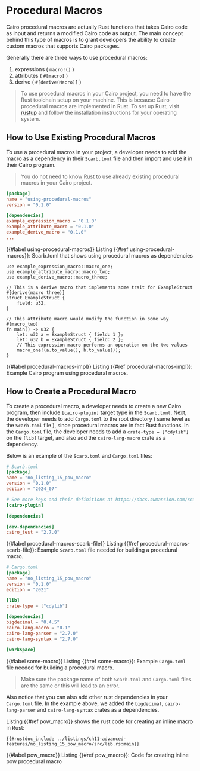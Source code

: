 # Procedural Macros

Cairo procedural macros are actually Rust functions that takes Cairo code as input and returns a modified Cairo code as output. The main concept behind this type of macros is to grant developers the ability to create custom macros that supports Cairo packages.

Generally there are three ways to use procedural macros:

1. expressions ( `macro!()` )
2. attributes ( `#[macro]` )
3. derive ( `#[derive(Macro)]` )

> To use procedural macros in your Cairo project, you need to have the Rust toolchain setup on your machine. This is because Cairo procedural macros are implemented in Rust. To set up Rust, visit [rustup](https://rustup.rs) and follow the installation instructions for your operating system.

## How to Use Existing Procedural Macros

To use a procedural macros in your project, a developer needs to add the macro as a dependency in their `Scarb.toml` file and then import and use it in their Cairo program.

> You do not need to know Rust to use already existing procedural macros in your Cairo project.

```toml
[package]
name = "using-procedural-macros"
version = "0.1.0"

[dependencies]
example_expression_macro = "0.1.0"
example_attribute_macro = "0.1.0"
example_derive_macro = "0.1.0"
...
```
{{#label using-procedural-macros}}
<span class="caption">Listing {{#ref using-procedural-macros}}: Scarb.toml that shows using procedural macros as dependencies</span>

```rust,noplayground
use example_expression_macro::macro_one;
use example_attribute_macro::macro_two;
use example_derive_macro::macro_three;

// This is a derive macro that implements some trait for ExampleStruct
#[derive(macro_three)]
struct ExampleStruct {
    field: u32,
}

// This attribute macro would modify the function in some way
#[macro_two]
fn main() -> u32 {
    let: u32 a = ExampleStruct { field: 1 };
    let: u32 b = ExampleStruct { field: 2 };
    // This expression macro performs an operation on the two values
    macro_one!(a.to_value(), b.to_value());
}
```
{{#label procedural-macros-impl}}
<span class="caption">Listing {{#ref procedural-macros-impl}}: Example Cairo program using procedural macros.</span>

## How to Create a Procedural Macro

To create a procedural macro, a developer needs to create a new Cairo program, then include `[cairo-plugin]` target type in the `Scarb.toml`. Next, the developer needs to add `Cargo.toml` to the root directory ( same level as the `Scarb.toml` file ), since procedural macros are in fact Rust functions. In the `Cargo.toml` file, the developer needs to add a `crate-type = ["cdylib"]` on the `[lib]` target, and also add the `cairo-lang-macro` crate as a dependency.

Below is an example of the `Scarb.toml` and `Cargo.toml` files:

```toml
# Scarb.toml
[package]
name = "no_listing_15_pow_macro"
version = "0.1.0"
edition = "2024_07"

# See more keys and their definitions at https://docs.swmansion.com/scarb/docs/reference/manifest.html
[cairo-plugin]

[dependencies]

[dev-dependencies]
cairo_test = "2.7.0"
```
{{#label procedural-macros-scarb-file}}
<span class="caption">Listing {{#ref procedural-macros-scarb-file}}: Example `Scarb.toml` file needed for building a procedural macro.</span>

```toml
# Cargo.toml
[package]
name = "no_listing_15_pow_macro"
version = "0.1.0"
edition = "2021"

[lib]
crate-type = ["cdylib"]

[dependencies]
bigdecimal = "0.4.5"
cairo-lang-macro = "0.1"
cairo-lang-parser = "2.7.0"
cairo-lang-syntax = "2.7.0"

[workspace]
```

{{#label some-macro}}
<span class="caption">Listing {{#ref some-macro}}: Example `Cargo.toml` file needed for building a procedural macro.</span>


> Make sure the package name of both `Scarb.toml` and `Cargo.toml` files are the same or this will lead to an error.

Also notice that you can also add other rust dependencies in your `Cargo.toml` file. In the example above, we added the `bigdecimal`, `cairo-lang-parser` and `cairo-lang-syntax` crates as a dependencies.

Listing {{#ref pow_macro}} shows the rust code for creating an inline macro in Rust:

```rust, noplayground
{{#rustdoc_include ../listings/ch11-advanced-features/no_listing_15_pow_macro/src/lib.rs:main}}
```

{{#label pow_macro}}
<span class="caption">Listing {{#ref pow_macro}}: Code for creating inline pow procedural macro</span>
